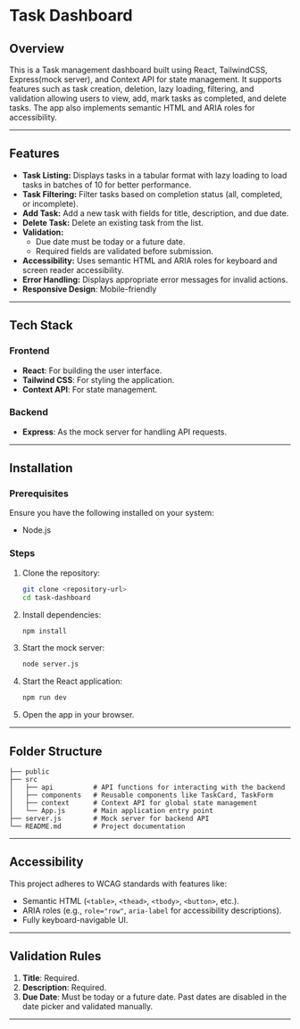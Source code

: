 # Task Dashboard

## Overview
This is a Task management dashboard built using React, TailwindCSS, Express(mock server), and Context API for state management. It supports features such as task creation, deletion, lazy loading, filtering, and validation allowing users to view, add, mark tasks as completed, and delete tasks. The app also implements semantic HTML and ARIA roles for accessibility.

---

## Features
- **Task Listing:** Displays tasks in a tabular format with lazy loading to load tasks in batches of 10 for better performance.
- **Task Filtering:** Filter tasks based on completion status (all, completed, or incomplete).
- **Add Task:** Add a new task with fields for title, description, and due date.
- **Delete Task:** Delete an existing task from the list.
- **Validation:**
  - Due date must be today or a future date.
  - Required fields are validated before submission.
- **Accessibility:** Uses semantic HTML and ARIA roles for keyboard and screen reader accessibility.
- **Error Handling:** Displays appropriate error messages for invalid actions.
- **Responsive Design**: Mobile-friendly

---

## Tech Stack
### Frontend
- **React**: For building the user interface.
- **Tailwind CSS**: For styling the application.
- **Context API**: For state management.

### Backend
- **Express**: As the mock server for handling API requests.

---

## Installation
### Prerequisites
Ensure you have the following installed on your system:
- Node.js

### Steps
1. Clone the repository:
   ```bash
   git clone <repository-url>
   cd task-dashboard
   ```

2. Install dependencies:
   ```bash
   npm install
   ```

3. Start the mock server:
   ```bash
   node server.js
   ```

4. Start the React application:
   ```bash
   npm run dev
   ```

5. Open the app in your browser.

---

## Folder Structure
```
├── public
├── src
│   ├── api          # API functions for interacting with the backend
│   ├── components   # Reusable components like TaskCard, TaskForm
│   ├── context      # Context API for global state management
│   └── App.js       # Main application entry point
├── server.js        # Mock server for backend API
└── README.md        # Project documentation
```

---

## Accessibility
This project adheres to WCAG standards with features like:
- Semantic HTML (`<table>`, `<thead>`, `<tbody>`, `<button>`, etc.).
- ARIA roles (e.g., `role="row"`, `aria-label` for accessibility descriptions).
- Fully keyboard-navigable UI.

---

## Validation Rules
1. **Title**: Required.
2. **Description**: Required.
3. **Due Date**: Must be today or a future date. Past dates are disabled in the date picker and validated manually.

---

